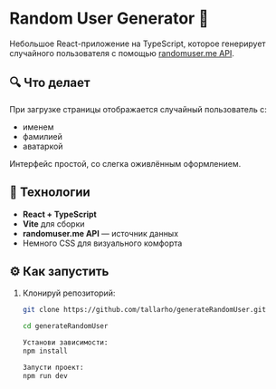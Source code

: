 # Random User Generator 👤

Небольшое React-приложение на TypeScript, которое генерирует случайного пользователя с помощью [randomuser.me API](https://randomuser.me/).

## 🔍 Что делает

При загрузке страницы отображается случайный пользователь с:
- именем
- фамилией
- аватаркой

Интерфейс простой, со слегка оживлённым оформлением.

## 🚀 Технологии

- **React + TypeScript**
- **Vite** для сборки
- **randomuser.me API** — источник данных
- Немного CSS для визуального комфорта

## ⚙️ Как запустить

1. Клонируй репозиторий:

   ```bash
   git clone https://github.com/tallarho/generateRandomUser.git

   cd generateRandomUser

   Установи зависимости:
   npm install
   
   Запусти проект:
   npm run dev

